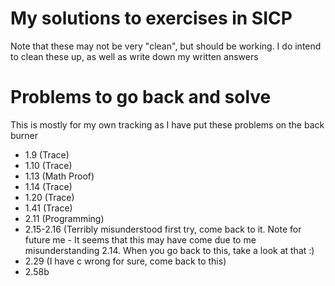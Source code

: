 # My solutions to exercises in SICP

Note that these may not be very "clean", but should be working.
I do intend to clean these up, as well as write down my written answers

# Problems to go back and solve

This is mostly for my own tracking as I have put these problems on the back burner

- 1.9 (Trace)
- 1.10 (Trace)
- 1.13 (Math Proof)
- 1.14 (Trace)
- 1.20 (Trace)
- 1.41 (Trace)
- 2.11 (Programming)
- 2.15-2.16 (Terribly misunderstood first try, come back to it. Note for future me - It seems that this may have come due to me misunderstanding 2.14. When you go back to this, take a look at that :)
- 2.29 (I have c wrong for sure, come back to this)
- 2.58b
